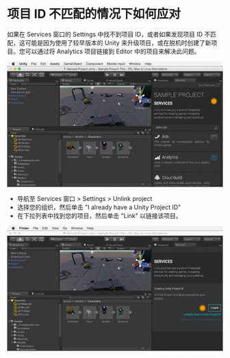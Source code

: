 项目 ID 不匹配的情况下如何应对
=====================================

如果在 Services 窗口的 Settings 中找不到项目 ID，或者如果发现项目 ID 不匹配，这可能是因为使用了较早版本的 Unity 来升级项目，或在脱机时创建了新项目。您可以通过将 Analytics 项目链接到 Editor 中的项目来解决此问题。

![](../uploads/Main/AnalyticsBasicUnlinkProjectID.gif) 

* 导航至 Services 窗口 > Settings > Unlink project
* 选择您的组织，然后单击 "I already have a Unity Project ID"
* 在下拉列表中找到您的项目，然后单击 "Link" 以链接该项目。

![](../uploads/Main/AnalyticsBasicConnectProjectID.gif) 
